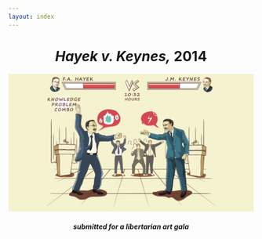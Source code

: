 ```yaml
---
layout: index
---
```


<style>body{max-width:500px;margin:auto;padding:10px;}h1,h5{text-align:center;}img{max-width:100%;}</style>

# *Hayek v. Keynes,* 2014

![Hayek v. Keynes](/assets/hayek-versus-keynes-2014.png)
##### submitted for a libertarian art gala
